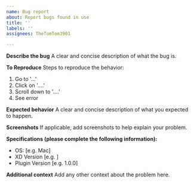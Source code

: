 ```yaml
---
name: Bug report
about: Report bugs found in use
title: ''
labels: ''
assignees: TheTomTom3901

---
```


**Describe the bug**
A clear and concise description of what the bug is.

**To Reproduce**
Steps to reproduce the behavior:
1. Go to '...'
2. Click on '....'
3. Scroll down to '....'
4. See error

**Expected behavior**
A clear and concise description of what you expected to happen.

**Screenshots**
If applicable, add screenshots to help explain your problem.

**Specifications (please complete the following information):**
 - OS: [e.g. Mac]
 - XD Version [e.g. ]
 - Plugin Version [e.g. 1.0.0]

**Additional context**
Add any other context about the problem here.
